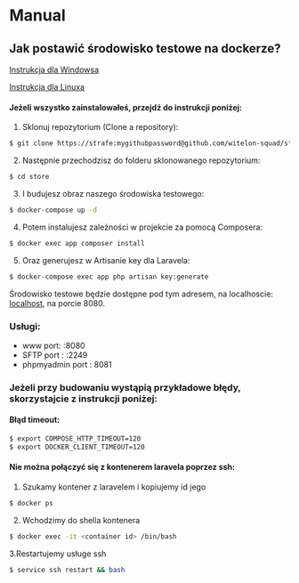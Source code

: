 # Manual
## Jak postawić środowisko testowe na dockerze?
[Instrukcja dla Windowsa](https://docs.docker.com/docker-for-windows/)

[Instrukcja dla Linuxa](https://docs.docker.com/compose/install/)

#### Jeżeli wszystko zainstalowałeś, przejdź do instrukcji poniżej:
1. Sklonuj repozytorium (Clone a repository):
```bash
$ git clone https://strafe:mygithubpassword@github.com/witelon-squad/store
```
2. Następnie przechodzisz do folderu sklonowanego repozytorium: 
```bash
$ cd store
```
3. I budujesz obraz naszego środowiska testowego:
```bash
$ docker-compose up -d
```
4. Potem instalujesz zależności w projekcie za pomocą Composera:
```bash
$ docker exec app composer install
```
5. Oraz generujesz w Artisanie key dla Laravela:
```bash
$ docker-compose exec app php artisan key:generate
```
Środowisko testowe będzie dostępne pod tym adresem, na localhoscie: [localhost](http://localhost:8080), na porcie 8080.
### Usługi:
- www port: :8080
- SFTP port : :2249
- phpmyadmin port : 8081
### Jeżeli przy budowaniu wystąpią przykładowe błędy, skorzystajcie z instrukcji poniżej:
#### Błąd timeout:
```bash
$ export COMPOSE_HTTP_TIMEOUT=120
$ export DOCKER_CLIENT_TIMEOUT=120
```
#### Nie można połączyć się z kontenerem laravela poprzez ssh:
1. Szukamy kontener z laravelem i kopiujemy id jego
```bash
$ docker ps
```
2. Wchodzimy do shella kontenera 
```bash
$ docker exec -it <container id> /bin/bash
```
3.Restartujemy usługe ssh
```bash
$ service ssh restart && bash
```